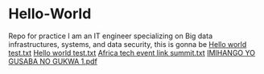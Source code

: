 # Hello-World
 Repo for practice
 I am an IT engineer specializing on Big data infrastructures, systems, and data security, this is gonna be [Hello world test.txt](https://github.com/jcneretsabagabo/Hello-World/files/7318307/Hello.world.test.txt)
[Hello world test.txt](https://github.com/jcneretsabagabo/Hello-World/files/7318308/Hello.world.test.txt)
[Africa tech event link summit.txt](https://github.com/jcneretsabagabo/Hello-World/files/7318309/Africa.tech.event.link.summit.txt)
[IMIHANGO YO GUSABA NO GUKWA 1.pdf](https://github.com/jcneretsabagabo/Hello-World/files/7318310/IMIHANGO.YO.GUSABA.NO.GUKWA.1.pdf)
